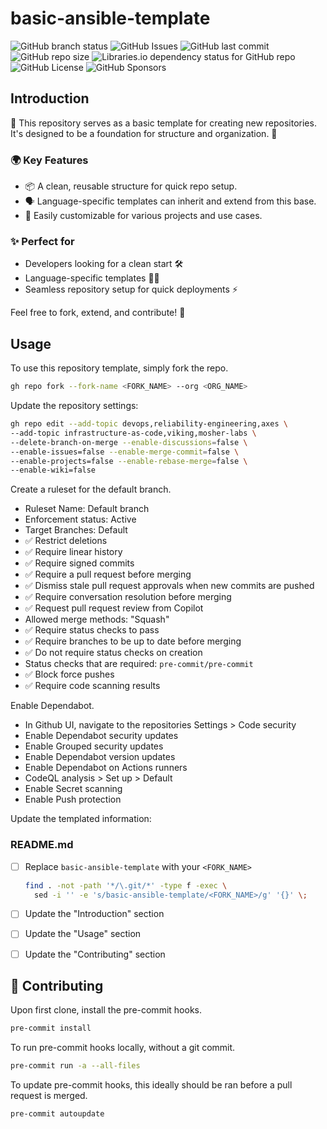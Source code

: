 # basic-ansible-template

![GitHub branch status](https://img.shields.io/github/checks-status/mosher-labs/basic-ansible-template/main)
![GitHub Issues](https://img.shields.io/github/issues/mosher-labs/basic-ansible-template)
![GitHub last commit](https://img.shields.io/github/last-commit/mosher-labs/basic-ansible-template)
![GitHub repo size](https://img.shields.io/github/repo-size/mosher-labs/basic-ansible-template)
![Libraries.io dependency status for GitHub repo](https://img.shields.io/librariesio/github/mosher-labs/basic-ansible-template)
![GitHub License](https://img.shields.io/github/license/mosher-labs/basic-ansible-template)
![GitHub Sponsors](https://img.shields.io/github/sponsors/mosher-labs)

## Introduction

🚀 This repository serves as a basic template for creating new
repositories. It's designed to be a foundation for structure and
organization. 🎯

### 🌍 Key Features

- 📦 A clean, reusable structure for quick repo setup.
- 🗣️ Language-specific templates can inherit and extend from this base.
- 🔄 Easily customizable for various projects and use cases.

### ✨ Perfect for

- Developers looking for a clean start 🛠️
- Language-specific templates 👨‍💻
- Seamless repository setup for quick deployments ⚡

Feel free to fork, extend, and contribute! 🤝

## Usage

To use this repository template, simply fork the repo.

```bash
gh repo fork --fork-name <FORK_NAME> --org <ORG_NAME>
```

Update the repository settings:

```bash
gh repo edit --add-topic devops,reliability-engineering,axes \
--add-topic infrastructure-as-code,viking,mosher-labs \
--delete-branch-on-merge --enable-discussions=false \
--enable-issues=false --enable-merge-commit=false \
--enable-projects=false --enable-rebase-merge=false \
--enable-wiki=false
```

Create a ruleset for the default branch.

- Ruleset Name: Default branch
- Enforcement status: Active
- Target Branches: Default
- ✅ Restrict deletions
- ✅ Require linear history
- ✅ Require signed commits
- ✅ Require a pull request before merging
- ✅ Dismiss stale pull request approvals when new commits are pushed
- ✅ Require conversation resolution before merging
- ✅ Request pull request review from Copilot
- Allowed merge methods: "Squash"
- ✅ Require status checks to pass
- ✅ Require branches to be up to date before merging
- ✅ Do not require status checks on creation
- Status checks that are required: `pre-commit/pre-commit`
- ✅ Block force pushes
- ✅ Require code scanning results

Enable Dependabot.

- In Github UI, navigate to the repositories Settings > Code security
- Enable Dependabot security updates
- Enable Grouped security updates
- Enable Dependabot version updates
- Enable Dependabot on Actions runners
- CodeQL analysis > Set up > Default
- Enable Secret scanning
- Enable Push protection

Update the templated information:

### README.md

- [ ] Replace `basic-ansible-template` with your `<FORK_NAME>`

  ```bash
  find . -not -path '*/\.git/*' -type f -exec \
    sed -i '' -e 's/basic-ansible-template/<FORK_NAME>/g' '{}' \;
  ```

- [ ] Update the "Introduction" section
- [ ] Update the "Usage" section
- [ ] Update the "Contributing" section

## 🔰 Contributing

Upon first clone, install the pre-commit hooks.

```bash
pre-commit install
```

To run pre-commit hooks locally, without a git commit.

```bash
pre-commit run -a --all-files
```

To update pre-commit hooks, this ideally should be ran before a pull request is merged.

```bash
pre-commit autoupdate
```
